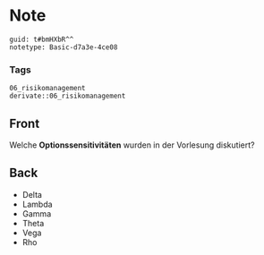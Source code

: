 # Note
```
guid: t#bmHXbR^^
notetype: Basic-d7a3e-4ce08
```

### Tags
```
06_risikomanagement
derivate::06_risikomanagement
```

## Front
Welche <b>Optionssensitivitäten</b> wurden in der Vorlesung
diskutiert?

## Back
<div>
  <div>
    <ul>
      <li>Delta
      <li>Lambda
      <li>Gamma
      <li>Theta
      <li>Vega
      <li>Rho
    </ul>
  </div>
</div>
